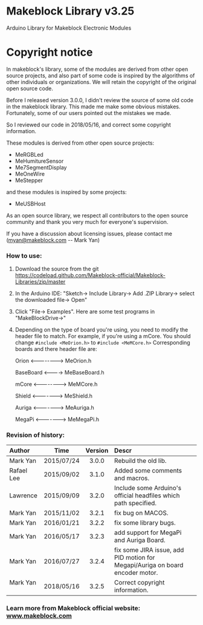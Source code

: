 # Makeblock Library v3.25

Arduino Library for Makeblock Electronic Modules

# Copyright notice

In makeblock's library, some of the modules are derived from other open source projects, and also part of some code is inspired by the algorithms of other individuals or organizations. We will retain the copyright of the original open source code.

Before I released version 3.0.0, I didn't review the source of some old code in the makeblock library. This made me make some obvious mistakes. Fortunately, some of our users pointed out the mistakes we made.

So I reviewed our code in 2018/05/16, and correct some copyright information.

These modules is derived from other open source projects:

- MeRGBLed
- MeHumitureSensor
- Me7SegmentDisplay
- MeOneWire
- MeStepper

and these modules is inspired by some projects:

- MeUSBHost

As an open source library, we respect all contributors to the open source community and thank you very much for everyone's supervision.

If you have a discussion about licensing issues, please contact me (myan@makeblock.com -- Mark Yan)

### How to use:

1. Download the source from the git https://codeload.github.com/Makeblock-official/Makeblock-Libraries/zip/master

2. In the Arduino IDE: "Sketch-> Include Library-> Add .ZIP Library-> select the downloaded file-> Open"

3. Click "File-> Examples". Here are some test programs in "MakeBlockDrive->"

4. Depending on the type of board you're using, you need to modify the header file to match.
   For example, if you're using a mCore. You should change `#include <MeOrion.h>` to `#include <MeMCore.h>`
   Corresponding boards and there header file are:

   Orion <-------->  MeOrion.h

   BaseBoard <---->  MeBaseBoard.h

   mCore <-------->  MeMCore.h

   Shield <------->  MeShield.h

   Auriga <------->  MeAuriga.h

   MegaPi <------->  MeMegaPi.h
   
### Revision of history:

|Author      |       Time      |   Version    |    Descr     |
|:--------   |      :-----:    |   :----:     |    :-----    |
|Mark Yan    |     2015/07/24  |   3.0.0      |    Rebuild the old lib.|
|Rafael Lee  |     2015/09/02  |   3.1.0      |    Added some comments and macros.|
|Lawrence    |     2015/09/09  |   3.2.0      |    Include some Arduino's official headfiles which path specified.|
|Mark Yan    |     2015/11/02  |   3.2.1      |    fix bug on MACOS.|
|Mark Yan    |     2016/01/21  |   3.2.2      |    fix some library bugs.|
|Mark Yan    |     2016/05/17  |   3.2.3      |    add support for MegaPi and Auriga Board.|
|Mark Yan    |     2016/07/27  |   3.2.4      |    fix some JIRA issue, add PID motion for Megapi/Auriga on board encoder motor.|
|Mark Yan    |     2018/05/16  |   3.2.5      |    Correct copyright information.|

### Learn more from Makeblock official website: www.makeblock.com
